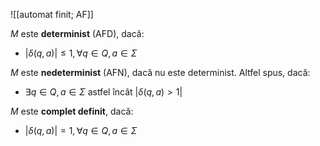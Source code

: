 ![[automat finit; AF]]

$M$ este **determinist** (AFD), dacă:
- $|\delta(q,a)|\le1,\forall q\in Q,a\in\Sigma$

$M$ este **nedeterminist** (AFN), dacă nu este determinist. Altfel spus, dacă:
- $\exists q\in Q,a\in\Sigma$ astfel încât $|\delta(q,a)\gt1|$

$M$ este **complet definit**, dacă:
- $|\delta(q,a)|=1,\forall q\in Q,a\in\Sigma$